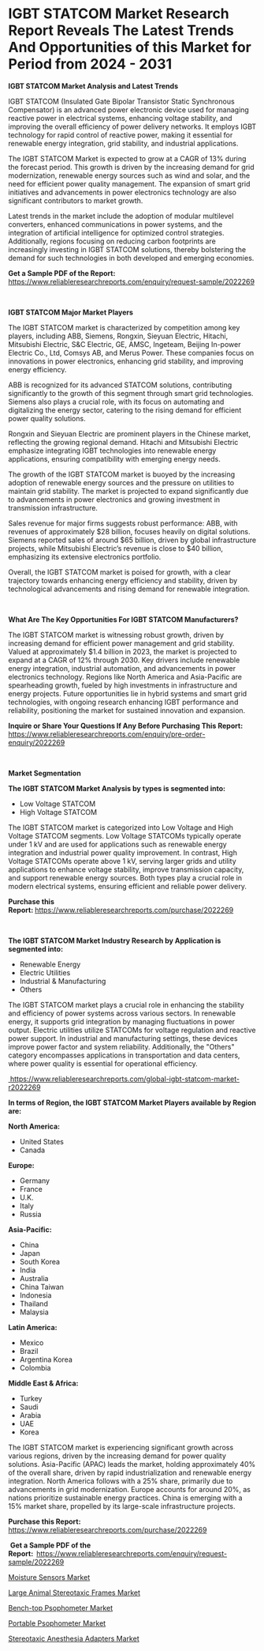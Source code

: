 <p><h1>IGBT STATCOM Market Research Report Reveals The Latest Trends And Opportunities of this Market for Period from 2024 - 2031</h1></p><p><strong>IGBT STATCOM Market Analysis and Latest Trends</strong></p>
<p><p>IGBT STATCOM (Insulated Gate Bipolar Transistor Static Synchronous Compensator) is an advanced power electronic device used for managing reactive power in electrical systems, enhancing voltage stability, and improving the overall efficiency of power delivery networks. It employs IGBT technology for rapid control of reactive power, making it essential for renewable energy integration, grid stability, and industrial applications.</p><p>The IGBT STATCOM Market is expected to grow at a CAGR of 13% during the forecast period. This growth is driven by the increasing demand for grid modernization, renewable energy sources such as wind and solar, and the need for efficient power quality management. The expansion of smart grid initiatives and advancements in power electronics technology are also significant contributors to market growth.</p><p>Latest trends in the market include the adoption of modular multilevel converters, enhanced communications in power systems, and the integration of artificial intelligence for optimized control strategies. Additionally, regions focusing on reducing carbon footprints are increasingly investing in IGBT STATCOM solutions, thereby bolstering the demand for such technologies in both developed and emerging economies.</p></p>
<p><strong>Get a Sample PDF of the Report:&nbsp;</strong> <a href="https://www.reliableresearchreports.com/enquiry/request-sample/2022269?utm_campaign=4&utm_medium=2&utm_source=Github&utm_content=ia&utm_term=28102024&utm_id=igbt-statcom">https://www.reliableresearchreports.com/enquiry/request-sample/2022269</a></p>
<p>&nbsp;</p>
<p><strong>IGBT STATCOM Major Market Players</strong></p>
<p><p>The IGBT STATCOM market is characterized by competition among key players, including ABB, Siemens, Rongxin, Sieyuan Electric, Hitachi, Mitsubishi Electric, S&C Electric, GE, AMSC, Ingeteam, Beijing In-power Electric Co., Ltd, Comsys AB, and Merus Power. These companies focus on innovations in power electronics, enhancing grid stability, and improving energy efficiency.</p><p>ABB is recognized for its advanced STATCOM solutions, contributing significantly to the growth of this segment through smart grid technologies. Siemens also plays a crucial role, with its focus on automating and digitalizing the energy sector, catering to the rising demand for efficient power quality solutions.</p><p>Rongxin and Sieyuan Electric are prominent players in the Chinese market, reflecting the growing regional demand. Hitachi and Mitsubishi Electric emphasize integrating IGBT technologies into renewable energy applications, ensuring compatibility with emerging energy needs.</p><p>The growth of the IGBT STATCOM market is buoyed by the increasing adoption of renewable energy sources and the pressure on utilities to maintain grid stability. The market is projected to expand significantly due to advancements in power electronics and growing investment in transmission infrastructure.</p><p>Sales revenue for major firms suggests robust performance: ABB, with revenues of approximately $28 billion, focuses heavily on digital solutions. Siemens reported sales of around $65 billion, driven by global infrastructure projects, while Mitsubishi Electric’s revenue is close to $40 billion, emphasizing its extensive electronics portfolio. </p><p>Overall, the IGBT STATCOM market is poised for growth, with a clear trajectory towards enhancing energy efficiency and stability, driven by technological advancements and rising demand for renewable integration.</p></p>
<p>&nbsp;</p>
<p><strong>What Are The Key Opportunities For IGBT STATCOM Manufacturers?</strong></p>
<p><p>The IGBT STATCOM market is witnessing robust growth, driven by increasing demand for efficient power management and grid stability. Valued at approximately $1.4 billion in 2023, the market is projected to expand at a CAGR of 12% through 2030. Key drivers include renewable energy integration, industrial automation, and advancements in power electronics technology. Regions like North America and Asia-Pacific are spearheading growth, fueled by high investments in infrastructure and energy projects. Future opportunities lie in hybrid systems and smart grid technologies, with ongoing research enhancing IGBT performance and reliability, positioning the market for sustained innovation and expansion.</p></p>
<p><strong>Inquire or Share Your Questions If Any Before Purchasing This Report:</strong> <a href="https://www.reliableresearchreports.com/enquiry/pre-order-enquiry/2022269?utm_campaign=4&utm_medium=2&utm_source=Github&utm_content=ia&utm_term=28102024&utm_id=igbt-statcom">https://www.reliableresearchreports.com/enquiry/pre-order-enquiry/2022269</a></p>
<p>&nbsp;</p>
<p><strong>Market Segmentation</strong></p>
<p><strong>The IGBT STATCOM Market Analysis by types is segmented into:</strong></p>
<p><ul><li>Low Voltage STATCOM</li><li>High Voltage STATCOM</li></ul></p>
<p><p>The IGBT STATCOM market is categorized into Low Voltage and High Voltage STATCOM segments. Low Voltage STATCOMs typically operate under 1 kV and are used for applications such as renewable energy integration and industrial power quality improvement. In contrast, High Voltage STATCOMs operate above 1 kV, serving larger grids and utility applications to enhance voltage stability, improve transmission capacity, and support renewable energy sources. Both types play a crucial role in modern electrical systems, ensuring efficient and reliable power delivery.</p></p>
<p><strong>Purchase this Report:&nbsp;</strong><a href="https://www.reliableresearchreports.com/purchase/2022269?utm_campaign=4&utm_medium=2&utm_source=Github&utm_content=ia&utm_term=28102024&utm_id=igbt-statcom">https://www.reliableresearchreports.com/purchase/2022269</a></p>
<p>&nbsp;</p>
<p><strong>The IGBT STATCOM Market Industry Research by Application is segmented into:</strong></p>
<p><ul><li>Renewable Energy</li><li>Electric Utilities</li><li>Industrial & Manufacturing</li><li>Others</li></ul></p>
<p><p>The IGBT STATCOM market plays a crucial role in enhancing the stability and efficiency of power systems across various sectors. In renewable energy, it supports grid integration by managing fluctuations in power output. Electric utilities utilize STATCOMs for voltage regulation and reactive power support. In industrial and manufacturing settings, these devices improve power factor and system reliability. Additionally, the "Others" category encompasses applications in transportation and data centers, where power quality is essential for operational efficiency.</p></p>
<p><a href="https://www.reliableresearchreports.com/global-igbt-statcom-market-r2022269?utm_campaign=4&utm_medium=2&utm_source=Github&utm_content=ia&utm_term=28102024&utm_id=igbt-statcom">&nbsp;https://www.reliableresearchreports.com/global-igbt-statcom-market-r2022269</a></p>
<p><strong>In terms of Region, the IGBT STATCOM Market Players available by Region are:</strong></p>
<p>
    <p> <strong> North America: </strong>
        <ul>
            <li>United States</li>
            <li>Canada</li>
        </ul>
        </p> 
    <p> <strong> Europe: </strong>
        <ul>
            <li>Germany</li>
            <li>France</li>
            <li>U.K.</li>
            <li>Italy</li>
            <li>Russia</li>
        </ul>
        </p> 
    <p> <strong> Asia-Pacific: </strong>
        <ul>
            <li>China</li>
            <li>Japan</li>
            <li>South Korea</li>
            <li>India</li>
            <li>Australia</li>
            <li>China Taiwan</li>
            <li>Indonesia</li>
            <li>Thailand</li>
            <li>Malaysia</li>
        </ul>
        </p> 
    <p> <strong> Latin America: </strong>
        <ul>
            <li>Mexico</li>
            <li>Brazil</li>
            <li>Argentina Korea</li>
            <li>Colombia</li>
        </ul>
        </p> 
    <p> <strong> Middle East & Africa: </strong>
        <ul>
            <li>Turkey</li>
            <li>Saudi</li>
            <li>Arabia</li>
            <li>UAE</li>
            <li>Korea</li>
        </ul>
    </p>
    </p>
<p><p>The IGBT STATCOM market is experiencing significant growth across various regions, driven by the increasing demand for power quality solutions. Asia-Pacific (APAC) leads the market, holding approximately 40% of the overall share, driven by rapid industrialization and renewable energy integration. North America follows with a 25% share, primarily due to advancements in grid modernization. Europe accounts for around 20%, as nations prioritize sustainable energy practices. China is emerging with a 15% market share, propelled by its large-scale infrastructure projects.</p></p>
<p><strong>Purchase this Report: </strong><a href="https://www.reliableresearchreports.com/purchase/2022269?utm_campaign=4&utm_medium=2&utm_source=Github&utm_content=ia&utm_term=28102024&utm_id=igbt-statcom">https://www.reliableresearchreports.com/purchase/2022269</a></p>
<p>&nbsp;<strong>Get a Sample PDF of the Report:&nbsp;&nbsp;</strong><a href="https://www.reliableresearchreports.com/enquiry/request-sample/2022269?utm_campaign=4&utm_medium=2&utm_source=Github&utm_content=ia&utm_term=28102024&utm_id=igbt-statcom">https://www.reliableresearchreports.com/enquiry/request-sample/2022269</a></p>
<p><strong></strong></p>
<p><p><a href="https://www.linkedin.com/pulse/in-depth-moisture-sensors-market-review-size-share-94cagr-iglne?utm_campaign=4&utm_medium=2&utm_source=Github&utm_content=ia&utm_term=28102024&utm_id=igbt-statcom">Moisture Sensors Market</a></p><p><a href="https://github.com/WayneGriffin411/Market-Research-Report-List-1/blob/main/large-animal-stereotaxic-frames-market.md?utm_campaign=4&utm_medium=2&utm_source=Github&utm_content=ia&utm_term=28102024&utm_id=igbt-statcom">Large Animal Stereotaxic Frames Market</a></p><p><a href="https://issuu.com/reportprime-2/docs/bench-top-psophometer-market-size-2_634f6d69ef6823?utm_campaign=4&utm_medium=2&utm_source=Github&utm_content=ia&utm_term=28102024&utm_id=igbt-statcom">Bench-top Psophometer Market</a></p><p><a href="https://issuu.com/reportprime-2/docs/portable-psophometer-market-size-20_c62600f502d6c9?utm_campaign=4&utm_medium=2&utm_source=Github&utm_content=ia&utm_term=28102024&utm_id=igbt-statcom">Portable Psophometer Market</a></p><p><a href="https://github.com/maximinauago/Market-Research-Report-List-1/blob/main/stereotaxic-anesthesia-adapters-market.md?utm_campaign=4&utm_medium=2&utm_source=Github&utm_content=ia&utm_term=28102024&utm_id=igbt-statcom">Stereotaxic Anesthesia Adapters Market</a></p></p>